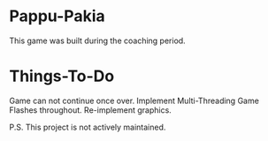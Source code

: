 # Pappu-Pakia
This game was built during the coaching period.

# Things-To-Do
Game can not continue once over. Implement Multi-Threading
Game Flashes throughout. Re-implement graphics.

P.S. This project is not actively maintained.
